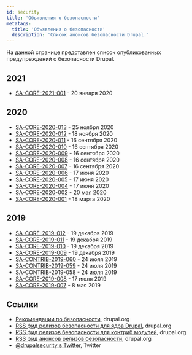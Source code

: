 ```yaml
---
id: security
title: 'Объявления о безопасности'
metatags:
  title: 'Объявления о безопасности'
  description: 'Список анонсов безопасности Drupal.'
---
```


На данной странице представлен список опубликованных предупреждений о безопасности Drupal.


## 2021

- [SA-CORE-2021-001](sa-core/2021-001/index.md) - 20 января 2020

## 2020

- [SA-CORE-2020-013](sa-core/2020-013/index.md) - 25 ноября 2020
- [SA-CORE-2020-012](sa-core/2020-012/index.md) - 18 ноября 2020
- [SA-CORE-2020-011](sa-core/2020-011/index.md) - 16 сентября 2020
- [SA-CORE-2020-010](sa-core/2020-010/index.md) - 16 сентября 2020
- [SA-CORE-2020-009](sa-core/2020-009/index.md) - 16 сентября 2020
- [SA-CORE-2020-008](sa-core/2020-008/index.md) - 16 сентября 2020
- [SA-CORE-2020-007](sa-core/2020-007/index.md) - 16 сентября 2020
- [SA-CORE-2020-006](sa-core/2020-006/index.md) - 17 июня 2020
- [SA-CORE-2020-005](sa-core/2020-005/index.md) - 17 июня 2020
- [SA-CORE-2020-004](sa-core/2020-004/index.md) - 17 июня 2020
- [SA-CORE-2020-002](sa-core/2020-002/index.md) - 20 мая 2020
- [SA-CORE-2020-001](sa-core/2020-001/index.md) - 18 марта 2020

## 2019

- [SA-CORE-2019-012](sa-core/2019-012/index.md) - 19 декабря 2019
- [SA-CORE-2019-011](sa-core/2019-011/index.md) - 19 декабря 2019
- [SA-CORE-2019-010](sa-core/2019-010/index.md) - 19 декабря 2019
- [SA-CORE-2019-009](sa-core/2019-009/index.md) - 19 декабря 2019
- [SA-CONTRIB-2019-060](sa-contrib/2019-060/index.md) - 24 июля 2019
- [SA-CONTRIB-2019-059](sa-contrib/2019-059/index.md) - 24 июля 2019
- [SA-CONTRIB-2019-058](sa-contrib/2019-058/index.md) - 24 июля 2019
- [SA-CORE-2019-008](sa-core/2019-008/index.md) - 17 июля 2019
- [SA-CORE-2019-007](sa-core/2019-007/index.md) - 8 мая 2019

## Ссылки

- [Рекомендации по безопасности](https://www.drupal.org/security), drupal.org
- [RSS фид релизов безопасности для ядра Drupal](http://drupal.org/security/rss.xml), drupal.org
- [RSS фид релизов безопасности для контриб модулей](http://drupal.org/security/contrib/rss.xml), drupal.org
- [RSS фид анонсов релизов безопасности](http://drupal.org/security/psa/rss.xml), drupal.org
- [@drupalsecurity в Twitter](https://twitter.com/drupalsecurity), Twitter
